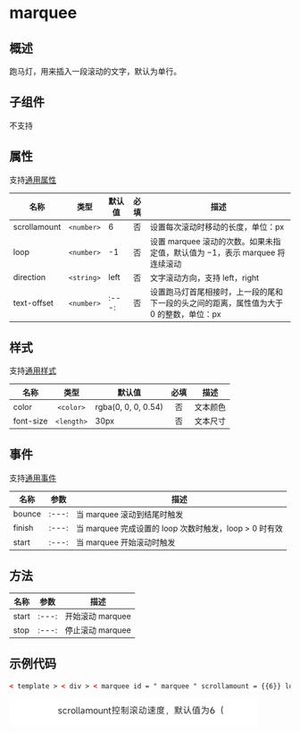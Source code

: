 <!-- 源地址: https://iot.mi.com/vela/quickapp/zh/components/basic/marquee.html -->

# marquee

## 概述

跑马灯，用来插入一段滚动的文字，默认为单行。

## 子组件

不支持

## 属性

支持[通用属性](</vela/quickapp/zh/components/general/properties.html>)

名称 | 类型 | 默认值 | 必填 | 描述  
---|:---:|---|:---:|---  
scrollamount | `<number>` | 6 | 否 | 设置每次滚动时移动的长度，单位：px  
loop | `<number>` | -1 | 否 | 设置 marquee 滚动的次数。如果未指定值，默认值为 −1，表示 marquee 将连续滚动  
direction | `<string>` | left | 否 | 文字滚动方向，支持 left，right  
text-offset | `<number>` |:---:| 否 | 设置跑马灯首尾相接时，上一段的尾和下一段的头之间的距离，属性值为大于 0 的整数，单位：px  
  
## 样式

支持[通用样式](</vela/quickapp/zh/components/general/style.html>)

名称 | 类型 | 默认值 | 必填 | 描述  
---|:---:|---|:---:|---  
color | `<color>` | rgba(0, 0, 0, 0.54) | 否 | 文本颜色  
font-size | `<length>` | 30px | 否 | 文本尺寸  
  
## 事件

支持[通用事件](</vela/quickapp/zh/components/general/events.html>)

名称 | 参数 | 描述  
---|:---:|---  
bounce |:---:| 当 marquee 滚动到结尾时触发  
finish |:---:| 当 marquee 完成设置的 loop 次数时触发，loop > 0 时有效  
start |:---:| 当 marquee 开始滚动时触发  
  
## 方法

名称 | 参数 | 描述  
---|:---:|---  
start |:---:| 开始滚动 marquee  
stop |:---:| 停止滚动 marquee  
  
## 示例代码
```html
< template > < div > < marquee id = " marquee " scrollamount = {{6}} loop = {{-1}} > scrollamount控制滚动速度，默认值为6（6像素/秒） </ marquee > </ div > </ template > < script > export default { onReady () { this . $element ('marquee') . start () } } </ script >
```

![](../../images/marquee.gif)
